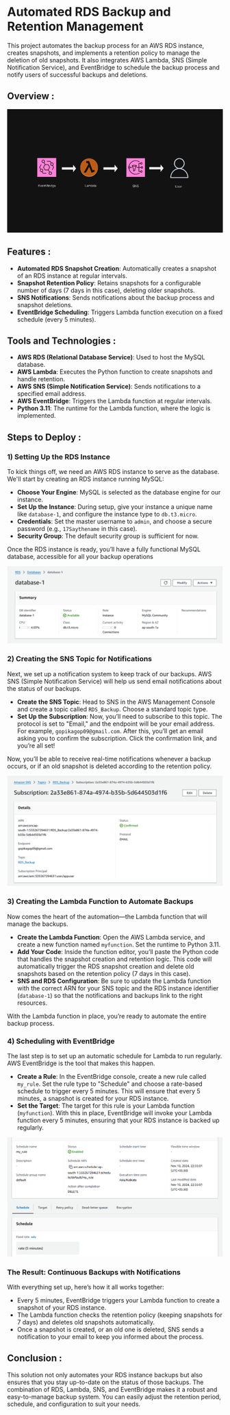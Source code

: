 # Automated RDS Backup and Retention Management

This project automates the backup process for an AWS RDS instance, creates snapshots, and implements a retention policy to manage the deletion of old snapshots. It also integrates AWS Lambda, SNS (Simple Notification Service), and EventBridge to schedule the backup process and notify users of successful backups and deletions.

## Overview :

![diagram](https://github.com/gopika09/Automated_RDS_Backup_Solution_with_AWS_Lambda_CloudWatch_and_SNS/blob/main/images/Screenshot%202024-11-10%20200116.png)

## Features :

- **Automated RDS Snapshot Creation**: Automatically creates a snapshot of an RDS instance at regular intervals.
- **Snapshot Retention Policy**: Retains snapshots for a configurable number of days (7 days in this case), deleting older snapshots.
- **SNS Notifications**: Sends notifications about the backup process and snapshot deletions.
- **EventBridge Scheduling**: Triggers Lambda function execution on a fixed schedule (every 5 minutes).

## Tools and Technologies :

- **AWS RDS (Relational Database Service)**: Used to host the MySQL database.
- **AWS Lambda**: Executes the Python function to create snapshots and handle retention.
- **AWS SNS (Simple Notification Service)**: Sends notifications to a specified email address.
- **AWS EventBridge**: Triggers the Lambda function at regular intervals.
- **Python 3.11**: The runtime for the Lambda function, where the logic is implemented.

## Steps to Deploy :

### 1) Setting Up the RDS Instance

To kick things off, we need an AWS RDS instance to serve as the database. We'll start by creating an RDS instance running MySQL:

- **Choose Your Engine**: MySQL is selected as the database engine for our instance.
- **Set Up the Instance**: During setup, give your instance a unique name like `database-1`, and configure the instance type to `db.t3.micro`. 
- **Credentials**: Set the master username to `admin`, and choose a secure password (e.g., `17Saythename` in this case).
- **Security Group**: The default security group is sufficient for now.
  
Once the RDS instance is ready, you’ll have a fully functional MySQL database, accessible for all your backup operations

![diagram](https://github.com/gopika09/Automated_RDS_Backup_Solution_with_AWS_Lambda_CloudWatch_and_SNS/blob/main/images/RDS.png)

### 2) Creating the SNS Topic for Notifications

Next, we set up a notification system to keep track of our backups. AWS SNS (Simple Notification Service) will help us send email notifications about the status of our backups.

- **Create the SNS Topic**: Head to SNS in the AWS Management Console and create a topic called `RDS_Backup`. Choose a standard topic type.
- **Set Up the Subscription**: Now, you’ll need to subscribe to this topic. The protocol is set to "Email," and the endpoint will be your email address. For example, `gopikagop09@gmail.com`. After this, you’ll get an email asking you to confirm the subscription. Click the confirmation link, and you’re all set!

Now, you’ll be able to receive real-time notifications whenever a backup occurs, or if an old snapshot is deleted according to the retention policy.

![diagram](https://github.com/gopika09/Automated_RDS_Backup_Solution_with_AWS_Lambda_CloudWatch_and_SNS/blob/main/images/SNS.png)

### 3) Creating the Lambda Function to Automate Backups

Now comes the heart of the automation—the Lambda function that will manage the backups.

- **Create the Lambda Function**: Open the AWS Lambda service, and create a new function named `myfunction`. Set the runtime to Python 3.11.
- **Add Your Code**: Inside the function editor, you’ll paste the Python code that handles the snapshot creation and retention logic. This code will automatically trigger the RDS snapshot creation and delete old snapshots based on the retention policy (7 days in this case).
- **SNS and RDS Configuration**: Be sure to update the Lambda function with the correct ARN for your SNS topic and the RDS instance identifier (`database-1`) so that the notifications and backups link to the right resources.

With the Lambda function in place, you’re ready to automate the entire backup process.

### 4) Scheduling with EventBridge

The last step is to set up an automatic schedule for Lambda to run regularly. AWS EventBridge is the tool that makes this happen.

- **Create a Rule**: In the EventBridge console, create a new rule called `my_rule`. Set the rule type to "Schedule" and choose a rate-based schedule to trigger every 5 minutes. This will ensure that every 5 minutes, a snapshot is created for your RDS instance.
- **Set the Target**: The target for this rule is your Lambda function (`myfunction`). With this in place, EventBridge will invoke your Lambda function every 5 minutes, ensuring that your RDS instance is backed up regularly.

![diagram](https://github.com/gopika09/Automated_RDS_Backup_Solution_with_AWS_Lambda_CloudWatch_and_SNS/blob/main/images/event_bridge.png)

### The Result: Continuous Backups with Notifications

With everything set up, here’s how it all works together:

- Every 5 minutes, EventBridge triggers your Lambda function to create a snapshot of your RDS instance.
- The Lambda function checks the retention policy (keeping snapshots for 7 days) and deletes old snapshots automatically.
- Once a snapshot is created, or an old one is deleted, SNS sends a notification to your email to keep you informed about the process.

## Conclusion :

This solution not only automates your RDS instance backups but also ensures that you stay up-to-date on the status of those backups. The combination of RDS, Lambda, SNS, and EventBridge makes it a robust and easy-to-manage backup system. You can easily adjust the retention period, schedule, and configuration to suit your needs.
